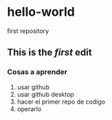 # hello-world
first repository

## This is the *first* **edit**
### **Cosas a aprender**
1. usar github
2. usar github desktop
3. hacer el primer repo de codigo
4. operarlo


